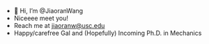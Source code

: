- 👋 Hi, I’m @JiaoranWang
- Niceeee meet you!
- Reach me at jiaoranw@usc.edu
- Happy/carefree Gal and (Hopefully) Incoming Ph.D. in Mechanics

<!---
JiaoranWang/JiaoranWang is a ✨ special ✨ repository because its `README.md` (this file) appears on your GitHub profile.
You can click the Preview link to take a look at your changes.
--->
